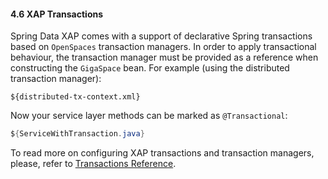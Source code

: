 #### <a name="transaction"/>4.6 XAP Transactions

Spring Data XAP comes with a support of declarative Spring transactions based on `OpenSpaces` transaction managers. In order to apply transactional behaviour, the transaction manager must be provided as a reference when constructing the `GigaSpace` bean. For example (using the distributed transaction manager):
```xml
${distributed-tx-context.xml}
```

Now your service layer methods can be marked as `@Transactional`:

```java
${ServiceWithTransaction.java}
```

To read more on configuring XAP transactions and transaction managers, please, refer to [Transactions Reference](http://docs.gigaspaces.com/xap101/transaction-overview.html).
